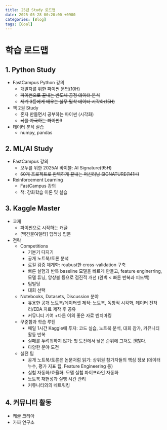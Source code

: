 ```yaml
---
title: 25년 Study 로드맵
date: 2025-05-28 00:20:00 +0900
categories: [Blog]
tags: [Goal]
---
```


# 학습 로드맵
## 1. Python Study 
- FastCampus Python 강의 
    + 개발자를 위한 파이썬 문법(10H)
    + ~~파이썬으로 끝내는 반도체 공정 데이터 분석~~
    + ~~세계 3등에게 배우는 실무 밀착 데이터 시각화(15H)~~
- 책 2권 Study 
    + 혼자 만들면서 공부하는 파이썬 (시각화)
    + ~~뇌를 자극하는 파이썬3~~
- 데이터 분석 실습
    + numpy, pandas

## 2. ML/AI Study
- FastCampus 강의 
    + 모두를 위한 2025AI 바이블: AI Signature(95H)
    + ~~50개 프로젝트로 완벽하게 끝내는 머신러닝 SIGNATURE(141H)~~
- Reinforcement Learning 
    + FastCampus 강의 
    + 책: 강화학습 이론 및 실습 

## 3. Kaggle Master
- 교재
    + 파이썬으로 시작하는 캐글
    + [백견불여일타] 딥러닝 입문 
- 전략
    + Competitions 
        + 기본기 다지기
        + 공개 노트북/토론 분석
        + 로컬 검증 체계화: roubust한 cross-validation 구축
        + 빠른 실험과 반복 baseline 모델을 빠르게 만들고, feature enginerring, 모델 튜닝, 앙상블 등으로 점진적 개선 (완벽 < 빠른 반복과 피드백)
        + 팀빌딩
        + 대회 선택
    + Notebooks, Datasets, Discussion 분야
        + 유용한 공개 노트북/데이터셋 제작: 노트북, 독창적 시각화, 데이터 전처리/EDA 자료 제작 후 공유
        + 커뮤니티 기여
        +다른 이의 좋은 자료 벤치마킹 
    + 꾸준함과 학습 루틴
        + 매일 1시간 Kaggle에 투자: 코드 실습, 노트북 분석, 대회 참가, 커뮤니티 활동 반복
        + 실패를 두려워하지 않기: 첫 도전에서 낮은 순위에 그쳐도 괜찮다.
        + 다양한 분야 도전
    + 실전 팁
        + 공개 노트북/토론은 논문처럼 읽기: 상위권 참가자들의 핵심 정보 (데이터 누수, 평가 지표 팁, Feature Engineering 등)
        + 실험 자동화/효율화: 모델 실험 파이프라인 자동화
        + 노트북 재현성과 실행 시간 관리
        + 커뮤니티와의 네트워킹 

 ## 4. 커뮤니티 활동 
- 캐글 코리아
- 가짜 연구소 